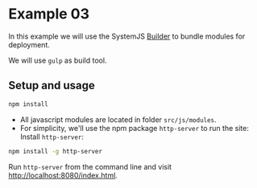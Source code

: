 # Example 03

In this example we will use the SystemJS [Builder](https://github.com/systemjs/builder) to bundle modules for deployment.

We will use `gulp` as build tool.

## Setup and usage

```bash
npm install
```

- All javascript modules are located in folder `src/js/modules`.
- For simplicity, we'll use the npm package `http-server` to run the site:
Install `http-server`:
```bash
npm install -g http-server
```

Run `http-server` from the command line and visit [http://localhost:8080/index.html](http://localhost:8080/index.html).

